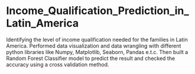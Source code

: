 # Income_Qualification_Prediction_in_Latin_America
Identifying the level of income qualification needed for the families in Latin America. Performed data visualization and data wrangling with different python libraries like Numpy, Matplotlib, Seaborn, Pandas e.t.c. Then built a Random Forest Classifier model to predict the result and checked the accuracy using a cross validation method.  
